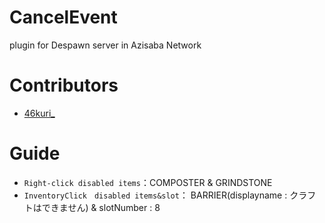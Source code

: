 # CancelEvent
plugin for Despawn server in Azisaba Network

# Contributors
- [46kuri_](https://github.com/46kuri)

# Guide

- ``Right-click disabled items``：COMPOSTER & GRINDSTONE
- ``InventoryClick　disabled items&slot``： BARRIER(displayname : クラフトはできません) & slotNumber : 8
